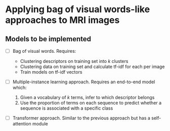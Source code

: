 # Applying bag of visual words-like approaches to MRI images

## Models to be implemented

- [ ] Bag of visual words. Requires:
    * Clustering descriptors on training set into $k$ clusters
    * Clustering data on training set and calculate tf-idf for each per image
    * Train models on tf-idf vectors

- [ ] Multiple-instance learning approach. Requires an end-to-end model which:
    1. Given a vocabulary of $k$ terms, infer to which descriptor belongs
    2. Use the proportion of terms on each sequence to predict whether a sequence is associated with a specific class

- [ ] Transformer approach. Similar to the previous approach but has a self-attention module